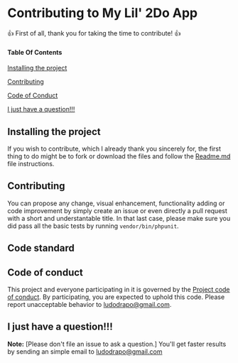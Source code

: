 # Contributing to My Lil' 2Do App

:+1: First of all, thank you for taking the time to contribute! :+1:

#### Table Of Contents

[Installing the project](#installing-the-project)

[Contributing](#contributing)

[Code of Conduct](#code-of-conduct)

[I just have a question!!!](#i-just-have-a-question)

## Installing the project

If you wish to contribute, which I already thank you sincerely for, the first thing to do might be to fork or download the files and follow the [Readme.md](README.md) file instructions.

## Contributing

You can propose any change, visual enhancement, functionality adding or code improvement by simply create an issue or even directly a pull request with a short and understantable title. In that last case, please make sure you did pass all the basic tests by running ```vendor/bin/phpunit```.

## Code standard



## Code of conduct

This project and everyone participating in it is governed by the [Project code of conduct](CODE_OF_CONDUCT.md). By participating, you are expected to uphold this code. Please report unacceptable behavior to [ludodrapo@gmail.com](mailto:ludodrapo@gmail.com).

## I just have a question!!!

**Note:** [Please don't file an issue to ask a question.]
You'll get faster results by sending an simple email to [ludodrapo@gmail.com](mailto:ludodrapo@gmail.com)
